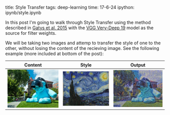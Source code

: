 title: Style Transfer
tags: deep-learning
time: 17-6-24
ipython: ipynb/style.ipynb

In this post I'm going to walk through Style Transfer using the method described in [Gatys et al. 2015](https://arxiv.org/pdf/1508.06576v2.pdf) with the [VGG Very-Deep 19](http://www.robots.ox.ac.uk/~vgg/research/very_deep/) model as the source for filter weights.

We will be taking two images and attemp to transfer the style of one to the other, without losing the content of the recieving image. See the following example (more included at bottom of the post):

| Content                            | Style                             | Output                    |
|:----------------------------------:|:---------------------------------:|:-------------------------:|
| <img style='width: 100%' src="/imgs/ipynb/blueno.jpg"> | <img style='width: 100%' src="/imgs/ipynb/starry_night.jpg"> | <img style='width: 100%' src="/imgs/ipynb/out1.png"> |
